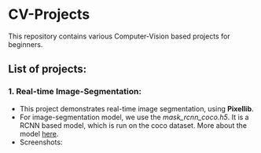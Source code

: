 # CV-Projects
This repository contains various Computer-Vision based projects for beginners.

## List of projects:
### 1. Real-time Image-Segmentation:
* This project demonstrates real-time image segmentation, using **Pixellib**.
* For image-segmentation model, we use the *mask_rcnn_coco.h5*. It is a RCNN based model, which is run on the coco dataset. More about the model <a href="https://github.com/matterport/Mask_RCNN/releases">here</a>.
* Screenshots:
